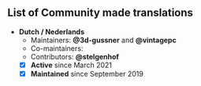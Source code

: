 ## List of Community made translations

- **Dutch / Nederlands**
  - Maintainers: **@3d-gussner** and **@vintagepc**
  - Co-maintainers: 
  - Contributors: **@stelgenhof**
  - [X] **Active**      since March 2021
  - [X] **Maintained**  since September 2019

